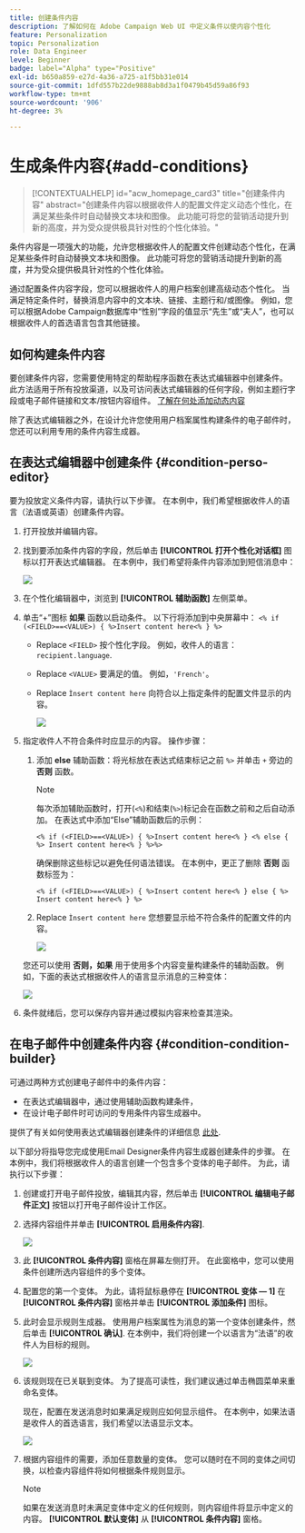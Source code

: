 ```yaml
---
title: 创建条件内容
description: 了解如何在 Adobe Campaign Web UI 中定义条件以使内容个性化
feature: Personalization
topic: Personalization
role: Data Engineer
level: Beginner
badge: label="Alpha" type="Positive"
exl-id: b650a859-e27d-4a36-a725-a1f5bb31e014
source-git-commit: 1dfd557b22de9888ab8d3a1f0479b45d59a86f93
workflow-type: tm+mt
source-wordcount: '906'
ht-degree: 3%

---
```


# 生成条件内容{#add-conditions}

>[!CONTEXTUALHELP]
>id="acw_homepage_card3"
>title="创建条件内容"
>abstract="创建条件内容以根据收件人的配置文件定义动态个性化，在满足某些条件时自动替换文本块和图像。 此功能可将您的营销活动提升到新的高度，并为受众提供极具针对性的个性化体验。"

条件内容是一项强大的功能，允许您根据收件人的配置文件创建动态个性化，在满足某些条件时自动替换文本块和图像。 此功能可将您的营销活动提升到新的高度，并为受众提供极具针对性的个性化体验。

通过配置条件内容字段，您可以根据收件人的用户档案创建高级动态个性化。 当满足特定条件时，替换消息内容中的文本块、链接、主题行和/或图像。 例如，您可以根据Adobe Campaign数据库中“性别”字段的值显示“先生”或“夫人”，也可以根据收件人的首选语言包含其他链接。

## 如何构建条件内容

要创建条件内容，您需要使用特定的帮助程序函数在表达式编辑器中创建条件。 此方法适用于所有投放渠道，以及可访问表达式编辑器的任何字段，例如主题行字段或电子邮件链接和文本/按钮内容组件。 [了解在何处添加动态内容](gs-personalization.md/#access)

除了表达式编辑器之外，在设计允许您使用用户档案属性构建条件的电子邮件时，您还可以利用专用的条件内容生成器。

## 在表达式编辑器中创建条件 {#condition-perso-editor}

要为投放定义条件内容，请执行以下步骤。 在本例中，我们希望根据收件人的语言（法语或英语）创建条件内容。

1. 打开投放并编辑内容。

1. 找到要添加条件内容的字段，然后单击 **[!UICONTROL 打开个性化对话框]** 图标以打开表达式编辑器。 在本例中，我们希望将条件内容添加到短信消息中：

   ![](assets/open-perso-editor-sms.png)

1. 在个性化编辑器中，浏览到 **[!UICONTROL 辅助函数]** 左侧菜单。

1. 单击“+”图标 **如果** 函数以启动条件。 以下行将添加到中央屏幕中：
   `<% if (<FIELD>==<VALUE>) { %>Insert content here<% } %>`

   * Replace `<FIELD>` 按个性化字段。 例如，收件人的语言： `recipient.language`.
   * Replace `<VALUE>` 要满足的值。 例如，`'French'`。
   * Replace `Ìnsert content here` 向符合以上指定条件的配置文件显示的内容。

     ![](assets/condition-sample1.png)

1. 指定收件人不符合条件时应显示的内容。 操作步骤：

   1. 添加 **else** 辅助函数：将光标放在表达式结束标记之前 `%>` 并单击 `+` 旁边的 **否则** 函数。

      >[!NOTE]
      >
      >每次添加辅助函数时，打开(`<%`)和结束(`%>`)标记会在函数之前和之后自动添加。 在表达式中添加“Else”辅助函数后的示例：
      >
      >`<% if (<FIELD>==<VALUE>) { %>Insert content here<% } <% else { %> Insert content here<% } %>%>`
      >
      >确保删除这些标记以避免任何语法错误。 在本例中，更正了删除 **否则** 函数标签为：
      >
      >`<% if (<FIELD>==<VALUE>) { %>Insert content here<% } else { %> Insert content here<% } %>`

   1. Replace `Ìnsert content here` 您想要显示给不符合条件的配置文件的内容。

      ![](assets/condition-sample2.png)

   您还可以使用 **否则，如果** 用于使用多个内容变量构建条件的辅助函数。 例如，下面的表达式根据收件人的语言显示消息的三种变体：

   ![](assets/condition-sample3.png)

1. 条件就绪后，您可以保存内容并通过模拟内容来检查其渲染。

## 在电子邮件中创建条件内容  {#condition-condition-builder}

可通过两种方式创建电子邮件中的条件内容：
* 在表达式编辑器中，通过使用辅助函数构建条件，
* 在设计电子邮件时可访问的专用条件内容生成器中。

提供了有关如何使用表达式编辑器创建条件的详细信息 [此处](#condition-perso-editor).

以下部分将指导您完成使用Email Designer条件内容生成器创建条件的步骤。 在本例中，我们将根据收件人的语言创建一个包含多个变体的电子邮件。 为此，请执行以下步骤：

1. 创建或打开电子邮件投放，编辑其内容，然后单击 **[!UICONTROL 编辑电子邮件正文]** 按钮以打开电子邮件设计工作区。

1. 选择内容组件并单击 **[!UICONTROL 启用条件内容]**.

   ![](assets/condition-email-enable.png)

1. 此 **[!UICONTROL 条件内容]** 窗格在屏幕左侧打开。 在此窗格中，您可以使用条件创建所选内容组件的多个变体。

1. 配置您的第一个变体。 为此，请将鼠标悬停在 **[!UICONTROL 变体 — 1]** 在 **[!UICONTROL 条件内容]** 窗格并单击 **[!UICONTROL 添加条件]** 图标。

1. 此时会显示规则生成器。 使用用户档案属性为消息的第一个变体创建条件，然后单击 **[!UICONTROL 确认]**. 在本例中，我们将创建一个以语言为“法语”的收件人为目标的规则。

   ![](assets/condition-email-rule.png)

1. 该规则现在已关联到变体。 为了提高可读性，我们建议通过单击椭圆菜单来重命名变体。

   现在，配置在发送消息时如果满足规则应如何显示组件。 在本例中，如果法语是收件人的首选语言，我们希望以法语显示文本。

   ![](assets/condition-email-variant1.png)

1. 根据内容组件的需要，添加任意数量的变体。 您可以随时在不同的变体之间切换，以检查内容组件将如何根据条件规则显示。

   >[!NOTE]
   >如果在发送消息时未满足变体中定义的任何规则，则内容组件将显示中定义的内容。 **[!UICONTROL 默认变体]** 从 **[!UICONTROL 条件内容]** 窗格。
